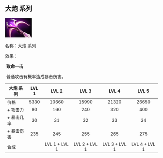 ## 大炮 系列



![](src/icon/mjz_daedalus.png)

名称：大炮 系列

效果：

​	**致命一击**

​		普通攻击有概率造成暴击伤害。



| 大炮 系列  | LVL 1 |     LVL 2     |     LVL 3     |     LVL 4     |     LVL 5     |
| ---------- | :---: | :-----------: | :-----------: | :-----------: | :-----------: |
| 价格       | 5330  |     10660     |     15990     |     21320     |     26650     |
| + 攻击力   |  80   |      160      |      240      |      320      |      400      |
| + 暴击几率 |  30   |      31       |      32       |      33       |      34       |
| + 暴击伤害 |  235  |      245      |      255      |      265      |      275      |
| 合成       |       | LVL 1 + LVL 1 | LVL 2 + LVL 1 | LVL 3 + LVL 1 | LVL 4 + LVL 1 |





